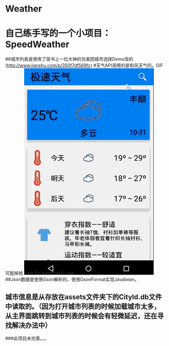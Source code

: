 # Weather
# 自己练手写的一个小项目：SpeedWeather
##城市列表是使用了简书上一位大神的仿美团城市选择Demo改的(http://www.jianshu.com/p/350f7df569fc)
#天气API调用的是和风天气的。GIF可能掉帧
![image](https://github.com/CKRao/Weather/blob/master/jdfw.gif)
##Json数据是使用Gson解析的，使用GsonFormat实现Javabean。
## 城市信息是从存放在assets文件夹下的CityId.db文件中读取的。（因为打开城市列表的时候加载城市太多，从主界面跳转到城市列表的时候会有轻微延迟，还在寻找解决办法中）
###此项目未完善。。。
